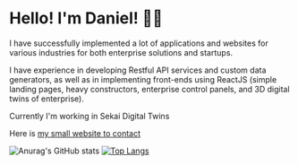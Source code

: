 # Hello! I'm Daniel! 🤘🏻

I have successfully implemented a lot of applications and websites for various industries for both enterprise solutions and startups.

I have experience in developing Restful API services and custom data generators, as well as in implementing front-ends using ReactJS (simple landing pages, heavy constructors, enterprise control panels, and 3D digital twins of enterprise).

Currently I'm working in Sekai Digital Twins

Here is [my small website to contact](http://daniel-votintsev.com)


![Anurag's GitHub stats](https://github-readme-stats.vercel.app/api?username=dslike&count_private=true&show_icons=true&theme=Gradient)
[![Top Langs](https://github-readme-stats.vercel.app/api/top-langs/?username=dslike&layout=compact)](https://github.com/anuraghazra/github-readme-stats)

<!--
**DSlike/DSlike** is a ✨ _special_ ✨ repository because its `README.md` (this file) appears on your GitHub profile.

Here are some ideas to get you started:

- 🔭 I’m currently working on ...
- 🌱 I’m currently learning ...
- 👯 I’m looking to collaborate on ...
- 🤔 I’m looking for help with ...
- 💬 Ask me about ...
- 📫 How to reach me: ...
- 😄 Pronouns: ...
- ⚡ Fun fact: ...
-->
